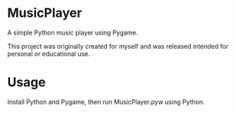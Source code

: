 # MusicPlayer
A simple Python music player using Pygame.

This project was originally created for myself and was released intended for personal or educational use.

# Usage
Install Python and Pygame, then run MusicPlayer.pyw using Python.
